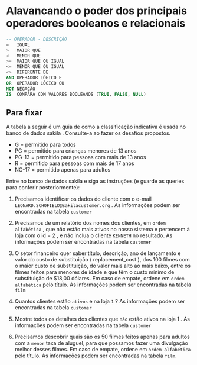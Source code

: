# Alavancando o poder dos principais operadores booleanos e relacionais
```sql
-- OPERADOR - DESCRIÇÃO
=   IGUAL
>   MAIOR QUE
<   MENOR QUE
>=  MAIOR QUE OU IGUAL
<=  MENOR QUE OU IGUAL
<>  DIFERENTE DE
AND OPERADOR LÓGICO E
OR  OPERADOR LÓGICO OU
NOT NEGAÇÃO
IS  COMPARA COM VALORES BOOLEANOS (TRUE, FALSE, NULL)
```


## Para fixar
A tabela a seguir é um guia de como a classificação indicativa é usada no banco de dados sakila . Consulte-a ao fazer os desafios propostos.
- G = permitido para todos
- PG = permitido para crianças menores de 13 anos
- PG-13 = permitido para pessoas com mais de 13 anos
- R = permitido para pessoas com mais de 17 anos
- NC-17 = permitido apenas para adultos

Entre no banco de dados sakila e siga as instruções (e guarde as queries para conferir posteriormente):
1. Precisamos identificar os dados do cliente com o e-mail `LEONARD.SCHOFIELD@sakilacustomer.org` . As informações podem ser encontradas na tabela `customer`

2. Precisamos de um relatório dos nomes dos clientes, em `ordem alfabética` , que não estão mais ativos no nosso sistema e pertencem à loja com o id = 2 , e não inclua o cliente `KENNETH` no resultado. As informações podem ser encontradas na tabela `customer`
   
3. O setor financeiro quer saber título, descrição, ano de lançamento e valor do custo de substituição ( replacement_cost ), dos 100 filmes com o maior custo de substituição, do valor mais alto ao mais baixo, entre os filmes feitos para menores de idade e que têm o custo mínimo de substituição de $18,00 dólares. Em caso de empate, ordene em `ordem alfabética` pelo título. As informações podem ser encontradas na tabela `film`
   
4. Quantos clientes estão `ativos` e na loja `1` ? As informações podem ser encontradas na tabela `customer`
   
5. Mostre todos os detalhes dos clientes que `não` estão ativos na loja 1 . As informações podem ser encontradas na tabela `customer`
   
6. Precisamos descobrir quais são os 50 filmes feitos apenas para adultos com a `menor` taxa de aluguel, para que possamos fazer uma divulgação melhor desses filmes. Em caso de empate, ordene em `ordem alfabética` pelo título. As informações podem ser encontradas na tabela `film`.